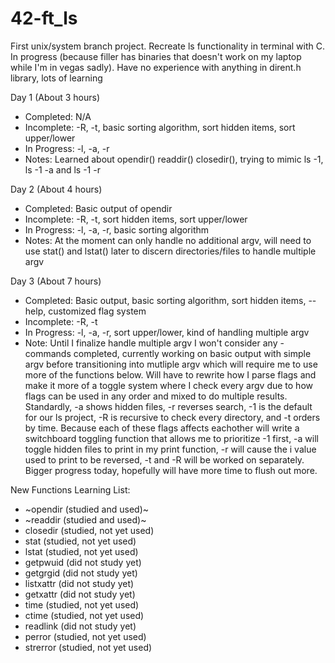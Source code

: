 # 42-ft_ls
First unix/system branch project. Recreate ls functionality in terminal with C. In progress (because filler has binaries that doesn't work on my laptop while I'm in vegas sadly). Have no experience with anything in dirent.h library, lots of learning

Day 1 (About 3 hours)
- Completed: N/A
- Incomplete: -R, -t, basic sorting algorithm, sort hidden items, sort upper/lower
- In Progress: -l, -a, -r
- Notes: Learned about opendir() readdir() closedir(), trying to mimic ls -1, ls -1 -a and ls -1 -r

Day 2 (About 4 hours)
- Completed: Basic output of opendir
- Incomplete: -R, -t, sort hidden items, sort upper/lower
- In Progress: -l, -a, -r, basic sorting algorithm
- Notes: At the moment can only handle no additional argv, will need to use stat() and lstat() later to discern directories/files to handle multiple argv

Day 3 (About 7 hours)
- Completed: Basic output, basic sorting algorithm, sort hidden items, --help, customized flag system
- Incomplete: -R, -t
- In Progress: -l, -a, -r, sort upper/lower, kind of handling multiple argv
- Note: Until I finalize handle multiple argv I won't consider any -commands completed, currently working on basic output with simple argv before transitioning into mutliple argv which will require me to use more of the functions below. Will have to rewrite how I parse flags and make it more of a toggle system where I check every argv due to how flags can be used in any order and mixed to do multiple results. Standardly, -a shows hidden files, -r reverses search, -1 is the default for our ls project, -R is recursive to check every directory, and -t orders by time. Because each of these flags affects eachother will write a switchboard toggling function that allows me to prioritize -1 first, -a will toggle hidden files to print in my print function, -r will cause the i value used to print to be reversed, -t and -R will be worked on separately. Bigger progress today, hopefully will have more time to flush out more.

New Functions Learning List:
- ~opendir (studied and used)~
- ~readdir (studied and used)~
- closedir (studied, not yet used)
- stat (studied, not yet used)
- lstat (studied, not yet used)
- getpwuid (did not study yet)
- getgrgid (did not study yet)
- listxattr (did not study yet)
- getxattr (did not study yet)
- time (studied, not yet used)
- ctime (studied, not yet used)
- readlink (did not study yet)
- perror (studied, not yet used)
- strerror (studied, not yet used)
